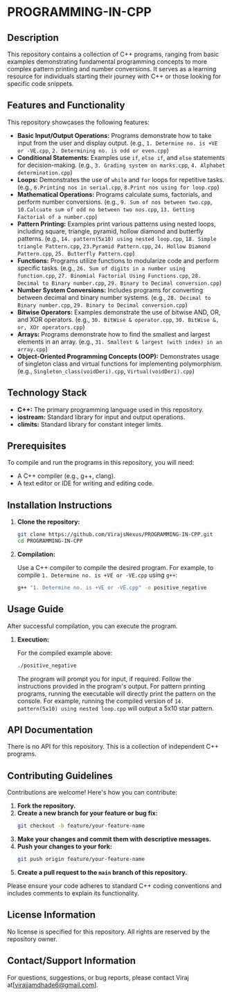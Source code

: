 # PROGRAMMING-IN-CPP

## Description
This repository contains a collection of C++ programs, ranging from basic examples demonstrating fundamental programming concepts to more complex pattern printing and number conversions. It serves as a learning resource for individuals starting their journey with C++ or those looking for specific code snippets.

## Features and Functionality

This repository showcases the following features:

*   **Basic Input/Output Operations:** Programs demonstrate how to take input from the user and display output. (e.g., `1. Determine no. is +VE or -VE.cpp`, `2. Determining no. is odd or even.cpp`)
*   **Conditional Statements:**  Examples use `if`, `else if`, and `else` statements for decision-making. (e.g., `3. Grading system on marks.cpp`, `4. Alphabet determination.cpp`)
*   **Loops:**  Demonstrates the use of `while` and `for` loops for repetitive tasks. (e.g., `6.Printing nos in serial.cpp`, `8.Print nos using for loop.cpp`)
*   **Mathematical Operations:** Programs calculate sums, factorials, and perform number conversions. (e.g., `9. Sum of nos between two.cpp`, `10.Calcuate sum of odd no between two nos.cpp`, `13. Getting Factorial of a number.cpp`)
*   **Pattern Printing:**  Examples print various patterns using nested loops, including square, triangle, pyramid, hollow diamond and butterfly patterns. (e.g., `14. pattern(5x10) using nested loop.cpp`, `18. Simple triangle Pattern.cpp`, `23.Pyramid Pattern.cpp`, `24. Hollow Diamond Pattern.cpp`, `25. Butterfly Pattern.cpp`)
*   **Functions:** Programs utilize functions to modularize code and perform specific tasks. (e.g., `26. Sum of digits in a number using function.cpp`, `27. Binomial Factorial Using Functions.cpp`, `28. Decimal to Binary number.cpp`, `29. Binary to Decimal conversion.cpp`)
*   **Number System Conversions:** Includes programs for converting between decimal and binary number systems. (e.g., `28. Decimal to Binary number.cpp`, `29. Binary to Decimal conversion.cpp`)
*   **Bitwise Operators:** Examples demonstrate the use of bitwise AND, OR, and XOR operators. (e.g., `30. BitWise & operator.cpp`, `30. BitWise &, or, XOr operators.cpp`)
*   **Arrays:** Programs demonstrate how to find the smallest and largest elements in an array. (e.g., `31. Smallest & largest (with index) in an array.cpp`)
*   **Object-Oriented Programming Concepts (OOP):** Demonstrates usage of singleton class and virtual functions for implementing polymorphism. (e.g., `Singleton_class(voidDeri).cpp`, `Virtual(voidDeri).cpp`)

## Technology Stack

*   **C++:**  The primary programming language used in this repository.
*   **iostream:** Standard library for input and output operations.
*   **climits:** Standard library for constant integer limits.

## Prerequisites

To compile and run the programs in this repository, you will need:

*   A C++ compiler (e.g., g++, clang).
*   A text editor or IDE for writing and editing code.

## Installation Instructions

1.  **Clone the repository:**
    ```bash
    git clone https://github.com/VirajsNexus/PROGRAMMING-IN-CPP.git
    cd PROGRAMMING-IN-CPP
    ```

2.  **Compilation:**

    Use a C++ compiler to compile the desired program. For example, to compile `1. Determine no. is +VE or -VE.cpp` using `g++`:

    ```bash
    g++ "1. Determine no. is +VE or -VE.cpp" -o positive_negative
    ```

## Usage Guide

After successful compilation, you can execute the program.

1.  **Execution:**

    For the compiled example above:
    ```bash
    ./positive_negative
    ```

    The program will prompt you for input, if required. Follow the instructions provided in the program's output. For pattern printing programs, running the executable will directly print the pattern on the console. For example, running the compiled version of `14. pattern(5x10) using nested loop.cpp` will output a 5x10 star pattern.

## API Documentation
There is no API for this repository. This is a collection of independent C++ programs.

## Contributing Guidelines

Contributions are welcome! Here's how you can contribute:

1.  **Fork the repository.**
2.  **Create a new branch for your feature or bug fix:**
    ```bash
    git checkout -b feature/your-feature-name
    ```
3.  **Make your changes and commit them with descriptive messages.**
4.  **Push your changes to your fork:**
    ```bash
    git push origin feature/your-feature-name
    ```
5.  **Create a pull request to the `main` branch of this repository.**

Please ensure your code adheres to standard C++ coding conventions and includes comments to explain its functionality.

## License Information

No license is specified for this repository. All rights are reserved by the repository owner.

## Contact/Support Information

For questions, suggestions, or bug reports, please contact Viraj at[virajjamdhade6@gmail.com].
